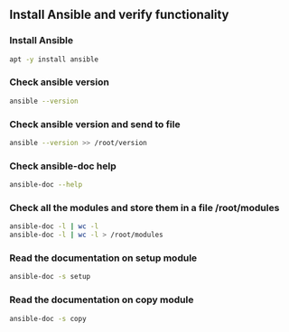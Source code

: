 ## Install Ansible and verify functionality

### Install Ansible
```bash
apt -y install ansible
```

### Check ansible version
```bash
ansible --version
```

### Check ansible version and send to file
```bash
ansible --version >> /root/version
```

### Check ansible-doc help
```bash
ansible-doc --help
```

### Check all the modules and store them in a file /root/modules
```bash
ansible-doc -l | wc -l
ansible-doc -l | wc -l > /root/modules  
```

### Read the documentation on setup module
```bash
ansible-doc -s setup
```

### Read the documentation on copy module
```bash
ansible-doc -s copy
```

